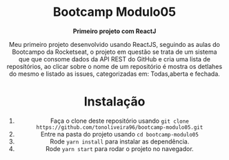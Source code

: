 <div align="center">
 <div/>
  <h1 align="center">Bootcamp Modulo05</h1>
    <b align="center">Primeiro projeto com ReactJ</b> 
  <p>Meu primeiro projeto desenvolvido usando ReactJS, seguindo as aulas do Bootcampo da Rocketseat, o projeto em questão se trata de um sistema que que consome dados da API REST do GitHub e cria uma lista de reposítórios, ao clicar sobre o nome de um repositório é mostra os detlahes do mesmo e listado as issues, categorizadas em: Todas,aberta e fechada.

  
# Instalação

1. Faça o clone deste repositório usando `git clone https://github.com/tonoliveira96/bootcamp-modulo05.git`
2. Entre na pasta do projeto usando `cd bootcamp-modulo05`
3. Rode `yarn install` para instalar as dependência.
4. Rode `yarn start` para rodar o projeto no navegador.
